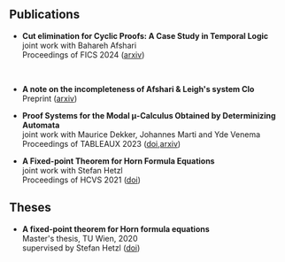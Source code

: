 
## Publications

- **Cut elimination for Cyclic Proofs: A Case Study in Temporal Logic**\
  joint work with Bahareh Afshari\
  Proceedings of FICS 2024 ([arxiv](https://arxiv.org/abs/2405.01935))
  
<br>

- **A note on the incompleteness of Afshari & Leigh's system Clo**\
  Preprint ([arxiv](https://arxiv.org/abs/2307.06846))

- **Proof Systems for the Modal μ-Calculus Obtained by Determinizing Automata**\
  joint work with Maurice Dekker, Johannes Marti and Yde Venema
  Proceedings of TABLEAUX 2023 ([doi](https://doi.org/10.1007/978-3-031-43513-3_14),[arxiv](https://arxiv.org/abs/2307.06897))

- **A Fixed-point Theorem for Horn Formula Equations**\
  joint work with Stefan Hetzl\
  Proceedings of HCVS 2021 ([doi](https://dx.doi.org/10.4204/EPTCS.344.5))

## Theses

- **A fixed-point theorem for Horn formula equations**\
  Master's thesis, TU Wien, 2020\
  supervised by Stefan Hetzl ([doi](https://doi.org/10.34726/hss.2021.85542))
  
